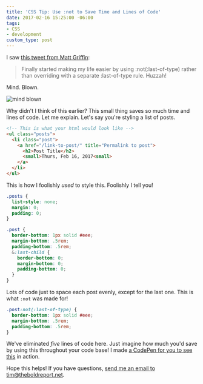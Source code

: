 ```yaml
---
title: 'CSS Tip: Use :not to Save Time and Lines of Code'
date: 2017-02-16 15:25:00 -06:00
tags:
- CSS
- development
custom_type: post
---
```


I saw [this tweet from Matt Griffin](https://twitter.com/elefontpress/status/832308947054903296):

> Finally started making my life easier by using :not(:last-of-type) rather than overriding with a separate :last-of-type rule. Huzzah!

Mind. Blown.

![mind blown](//i.giphy.com/5xtDarqXOu5UrURdjgI.gif)

Why didn't I think of this earlier? This small thing saves so much time and lines of code. Let me explain. Let's say you're styling a list of posts.

```html
<!-- This is what your html would look like -->
<ul class="posts">
  <li class="post">
    <a href="/link-to-post/" title="Permalink to post">
      <h2>Post Title</h2>
      <small>Thurs, Feb 16, 2017<small>
    </a>
  </li>
</ul>
```

This is how I foolishly *used* to style this. Foolishly I tell you!

```scss
.posts {
  list-style: none;
  margin: 0;
  padding: 0;
}

.post {
  border-bottom: 1px solid #eee;
  margin-bottom: .5rem;
  padding-bottom: .5rem;
  &:last-child {
    border-bottom: 0;
    margin-bottom: 0;
    padding-bottom: 0;
  }
}
```

Lots of code just to space each post evenly, except for the last one. This is what `:not` was made for!

```scss
.post:not(:last-of-type) {
  border-bottom: 1px solid #eee;
  margin-bottom: .5rem;
  padding-bottom: .5rem;
}
```

We've eliminated *five* lines of code here. Just imagine how much you'd save by using this throughout your code base! I made [a CodePen for you to see this](http://codepen.io/timothybsmith/pen/VPNBdW) in action.

Hope this helps! If you have questions, [send me an email to tim@theboldreport.net](mailto:tim@theboldreport.net).
